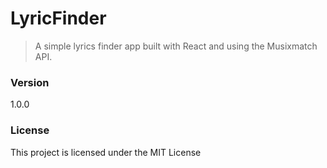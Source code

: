 # LyricFinder

> A simple lyrics finder app built with React and using the Musixmatch API.

### Version

1.0.0

### License

This project is licensed under the MIT License
